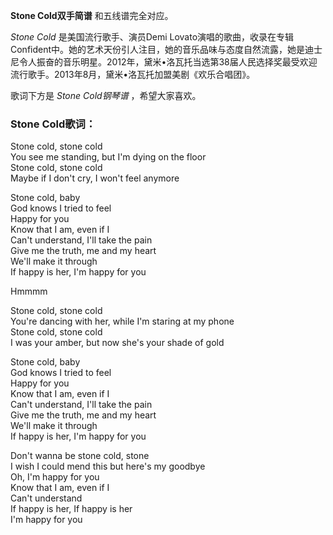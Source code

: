 

**Stone Cold双手简谱** 和五线谱完全对应。

_Stone Cold_ 是美国流行歌手、演员Demi
Lovato演唱的歌曲，收录在专辑Confident中。她的艺术天份引人注目，她的音乐品味与态度自然流露，她是迪士尼令人振奋的音乐明星。2012年，黛米•洛瓦托当选第38届人民选择奖最受欢迎流行歌手。2013年8月，黛米•洛瓦托加盟美剧《欢乐合唱团》。

歌词下方是 _Stone Cold钢琴谱_ ，希望大家喜欢。

### Stone Cold歌词：

Stone cold, stone cold  
You see me standing, but I'm dying on the floor  
Stone cold, stone cold  
Maybe if I don't cry, I won't feel anymore

Stone cold, baby  
God knows I tried to feel  
Happy for you  
Know that I am, even if I  
Can't understand, I'll take the pain  
Give me the truth, me and my heart  
We'll make it through  
If happy is her, I'm happy for you

Hmmmm

Stone cold, stone cold  
You're dancing with her, while I'm staring at my phone  
Stone cold, stone cold  
I was your amber, but now she's your shade of gold

Stone cold, baby  
God knows I tried to feel  
Happy for you  
Know that I am, even if I  
Can't understand, I'll take the pain  
Give me the truth, me and my heart  
We'll make it through  
If happy is her, I'm happy for you

Don't wanna be stone cold, stone  
I wish I could mend this but here's my goodbye  
Oh, I'm happy for you  
Know that I am, even if I  
Can't understand  
If happy is her, If happy is her  
I'm happy for you

